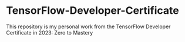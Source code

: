 # TensorFlow-Developer-Certificate
This repository is my personal work from the TensorFlow Developer Certificate in 2023: Zero to Mastery
